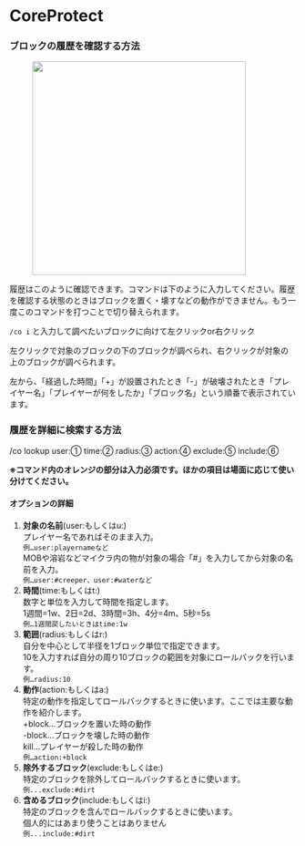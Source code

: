 # CoreProtect

### ブロックの履歴を確認する方法 <a href="#index_id3" id="index_id3"></a>

<figure><img src="https://yaaaa.net/wp-content/uploads/2023/01/9f61408e3afb633e50cdf1b20de6f466.png" alt="" width="375"><figcaption></figcaption></figure>

履歴はこのように確認できます。コマンドは下のように入力してください。履歴を確認する状態のときはブロックを置く・壊すなどの動作ができません。もう一度このコマンドを打つことで切り替えられます。

`/co i` と入力して調べたいブロックに向けて左クリックor右クリック

左クリックで対象のブロックの下のブロックが調べられ、右クリックが対象の上のブロックが調べられます。

左から、「経過した時間」「+」が設置されたとき「-」が破壊されたとき「プレイヤー名」「プレイヤーが何をしたか」「ブロック名」という順番で表示されています。

### 履歴を詳細に検索する方法

/co lookup user:① time:② radius:③ action:④ exclude:⑤ include:⑥

**※コマンド内のオレンジの部分は入力必須です。ほかの項目は場面に応じて使い分けてください。**

#### オプションの詳細 <a href="#index_id5" id="index_id5"></a>

1. **対象の名前**(user:もしくはu:)\
   プレイヤー名であればそのまま入力。\
   `例…user:playernameなど`\
   MOBや溶岩などマイクラ内の物が対象の場合「#」を入力してから対象の名前を入力。\
   `例…user:#creeper、user:#waterなど`
2. **時間**(time:もしくはt:)\
   数字と単位を入力して時間を指定します。\
   1週間=1w、2日=2d、3時間=3h、4分=4m、5秒=5s\
   `例…1週間戻したいときはtime:1w`
3. **範囲**(radius:もしくはr:)\
   自分を中心として半径を1ブロック単位で指定できます。\
   10を入力すれば自分の周り10ブロックの範囲を対象にロールバックを行います。\
   `例…radius:10`
4. **動作**(action:もしくはa:)\
   特定の動作を指定してロールバックするときに使います。ここでは主要な動作を紹介します。\
   \+block…ブロックを置いた時の動作\
   \-block…ブロックを壊した時の動作\
   kill…プレイヤーが殺した時の動作\
   `例…action:+block`
5. **除外するブロック**(exclude:もしくはe:)\
   特定のブロックを除外してロールバックするときに使います。\
   `例...exclude:#dirt`
6. **含めるブロック**(include:もしくはi:)\
   特定のブロックを含んでロールバックするときに使います。\
   個人的にはあまり使うことはありません\
   `例...include:#dirt`
